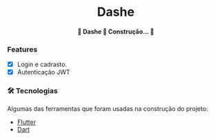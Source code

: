 <h1 align="center">Dashe</h1>


<h4 align="center"> 
	🚧  Dashe 🚀 Construção...  🚧
</h4>

### Features

- [x] Login e cadrasto.
- [x] Autenticação JWT

### 🛠 Tecnologias

Algumas das ferramentas que foram usadas na construção do projeto:

- [Flutter](https://flutter.dev/)
- [Dart](https://dart.dev/)

